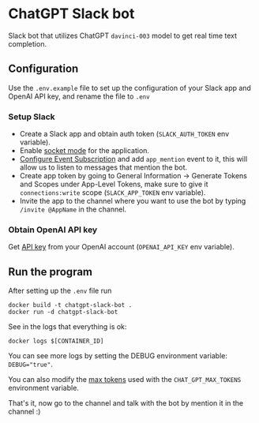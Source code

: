 # ChatGPT Slack bot
Slack bot that utilizes ChatGPT `davinci-003` model to get real time text completion.
## Configuration
Use the `.env.example` file to set up the configuration of your Slack app and OpenAI API key, and rename the file to `.env`
### Setup Slack
* Create a Slack app and obtain auth token (`SLACK_AUTH_TOKEN` env variable).
* Enable [socket mode](https://api.slack.com/apis/connections/socket) for the application.
* [Configure Event Subscription](https://api.slack.com/apis/connections/events-api#subscribing) and add `app_mention` event to it, this will allow us to listen to messages that mention the bot.
* Create app token by going to General Information -> Generate Tokens and Scopes under App-Level Tokens, make sure to give it `connections:write` scope (`SLACK_APP_TOKEN` env variable).
* Invite the app to the channel where you want to use the bot by typing `/invite @AppName` in the channel.

### Obtain OpenAI API key
Get [API key](https://platform.openai.com/account/api-keys) from your OpenAI account (`OPENAI_API_KEY` env variable).

## Run the program
After setting up the `.env` file run
```
docker build -t chatgpt-slack-bot .
docker run -d chatgpt-slack-bot
```

See in the logs that everything is ok:

`docker logs $[CONTAINER_ID]`

You can see more logs by setting the DEBUG environment variable: `DEBUG="true"`.

You can also modify the [max tokens](https://platform.openai.com/docs/introduction/tokens) used with the `CHAT_GPT_MAX_TOKENS` environment variable.

That's it, now go to the channel and talk with the bot by mention it in the channel :)